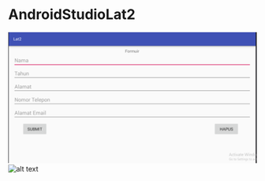 # AndroidStudioLat2
![alt text](https://github.com/DannyBramantyo9/AndroidStudioLat2/blob/master/3.png) <br>
![alt text](https://github.com/DannyBramantyo9/AndroidStudioLat2/blob/master/4.png) <br>
